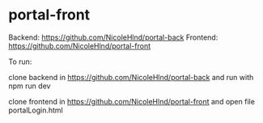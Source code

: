 # portal-front

Backend: https://github.com/NicoleHlnd/portal-back
Frontend: https://github.com/NicoleHlnd/portal-front


To run: 

clone backend in https://github.com/NicoleHlnd/portal-back and run with npm run dev 

clone frontend in https://github.com/NicoleHlnd/portal-front and open file portalLogin.html
